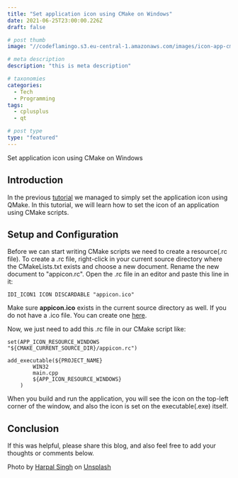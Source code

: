 ```yaml
---
title: "Set application icon using CMake on Windows"
date: 2021-06-25T23:00:00.226Z
draft: false

# post thumb
image: "//codeflamingo.s3.eu-central-1.amazonaws.com/images/icon-app-cmake.jpg"

# meta description
description: "this is meta description"

# taxonomies
categories:
  - Tech
  - Programming
tags:
  - cplusplus
  - qt

# post type
type: "featured"
---
```


Set application icon using CMake on Windows
<!--more-->

## Introduction

In the previous [tutorial](icon-qtapplication) we managed to simply set the application icon using QMake. In this tutorial, we will learn how to set the icon of an application using CMake scripts.

## Setup and Configuration

Before we can start writing CMake scripts we need to create a resource(.rc file). To create a .rc file, right-click in your current source directory where the CMakeLists.txt exists and choose a new document. Rename the new document to "appicon.rc". Open the .rc file in an editor and paste this line in it:

```
IDI_ICON1 ICON DISCARDABLE "appicon.ico"
```

Make sure **appicon.ico** exists in the current source directory as well. If you do not have a .ico file. You can create one [here](https://www.icoconverter.com/).

Now, we just need to add this .rc file in our CMake script like:

```
set(APP_ICON_RESOURCE_WINDOWS "${CMAKE_CURRENT_SOURCE_DIR}/appicon.rc")

add_executable(${PROJECT_NAME}
        WIN32
        main.cpp
        ${APP_ICON_RESOURCE_WINDOWS}
    )
```

When you build and run the application, you will see the icon on the top-left corner of the window, and also the icon is set on the executable(.exe) itself.

## Conclusion

If this was helpful, please share this blog, and also feel free to add your thoughts or comments below.

Photo by <a href="https://unsplash.com/@aquatium?utm_source=unsplash&utm_medium=referral&utm_content=creditCopyText">Harpal Singh</a> on <a href="https://unsplash.com/s/photos/icons?utm_source=unsplash&utm_medium=referral&utm_content=creditCopyText">Unsplash</a>
